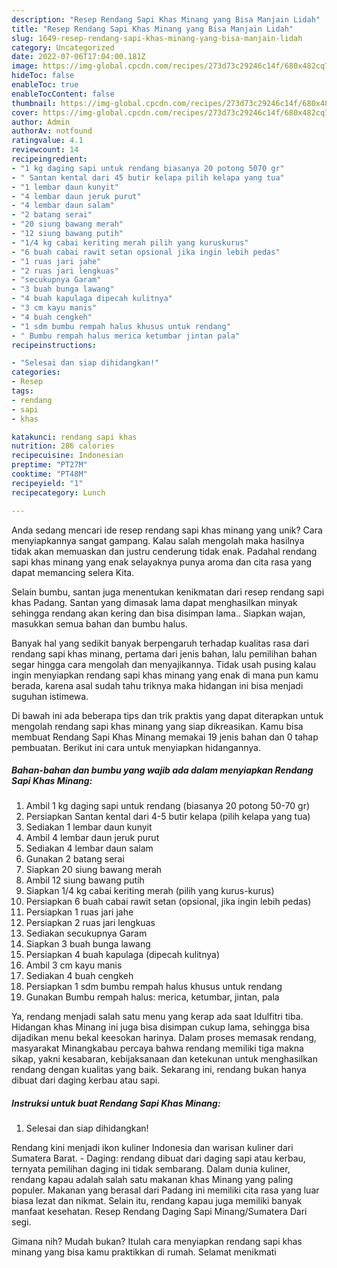 ```yaml
---
description: "Resep Rendang Sapi Khas Minang yang Bisa Manjain Lidah"
title: "Resep Rendang Sapi Khas Minang yang Bisa Manjain Lidah"
slug: 1649-resep-rendang-sapi-khas-minang-yang-bisa-manjain-lidah
category: Uncategorized
date: 2022-07-06T17:04:00.181Z
image: https://img-global.cpcdn.com/recipes/273d73c29246c14f/680x482cq70/rendang-sapi-khas-minang-foto-resep-utama.jpg
hideToc: false
enableToc: true
enableTocContent: false
thumbnail: https://img-global.cpcdn.com/recipes/273d73c29246c14f/680x482cq70/rendang-sapi-khas-minang-foto-resep-utama.jpg
cover: https://img-global.cpcdn.com/recipes/273d73c29246c14f/680x482cq70/rendang-sapi-khas-minang-foto-resep-utama.jpg
author: Admin
authorAv: notfound
ratingvalue: 4.1
reviewcount: 14
recipeingredient:
- "1 kg daging sapi untuk rendang biasanya 20 potong 5070 gr"
- " Santan kental dari 45 butir kelapa pilih kelapa yang tua"
- "1 lembar daun kunyit"
- "4 lembar daun jeruk purut"
- "4 lembar daun salam"
- "2 batang serai"
- "20 siung bawang merah"
- "12 siung bawang putih"
- "1/4 kg cabai keriting merah pilih yang kuruskurus"
- "6 buah cabai rawit setan opsional jika ingin lebih pedas"
- "1 ruas jari jahe"
- "2 ruas jari lengkuas"
- "secukupnya Garam"
- "3 buah bunga lawang"
- "4 buah kapulaga dipecah kulitnya"
- "3 cm kayu manis"
- "4 buah cengkeh"
- "1 sdm bumbu rempah halus khusus untuk rendang"
- " Bumbu rempah halus merica ketumbar jintan pala"
recipeinstructions:

- "Selesai dan siap dihidangkan!"
categories:
- Resep
tags:
- rendang
- sapi
- khas

katakunci: rendang sapi khas 
nutrition: 286 calories
recipecuisine: Indonesian
preptime: "PT27M"
cooktime: "PT48M"
recipeyield: "1"
recipecategory: Lunch

---
```





Anda sedang mencari ide resep rendang sapi khas minang yang unik? Cara menyiapkannya sangat gampang. Kalau salah mengolah maka hasilnya tidak akan memuaskan dan justru cenderung tidak enak. Padahal rendang sapi khas minang yang enak selayaknya punya aroma dan cita rasa yang dapat memancing selera Kita.





Selain bumbu, santan juga menentukan kenikmatan dari resep rendang sapi khas Padang. Santan yang dimasak lama dapat menghasilkan minyak sehingga rendang akan kering dan bisa disimpan lama.. Siapkan wajan, masukkan semua bahan dan bumbu halus.

Banyak hal yang sedikit banyak berpengaruh terhadap kualitas rasa dari rendang sapi khas minang, pertama dari jenis bahan, lalu pemilihan bahan segar hingga cara mengolah dan menyajikannya. Tidak usah pusing kalau ingin menyiapkan rendang sapi khas minang yang enak di mana pun kamu berada, karena asal sudah tahu triknya maka hidangan ini bisa menjadi suguhan istimewa.






Di bawah ini ada beberapa tips dan trik praktis yang dapat diterapkan untuk mengolah rendang sapi khas minang yang siap dikreasikan. Kamu bisa membuat Rendang Sapi Khas Minang memakai 19 jenis bahan dan 0 tahap pembuatan. Berikut ini cara untuk menyiapkan hidangannya.

<!--inarticleads1-->

##### Bahan-bahan dan bumbu yang wajib ada dalam menyiapkan Rendang Sapi Khas Minang:

1. Ambil 1 kg daging sapi untuk rendang (biasanya 20 potong 50-70 gr)
1. Persiapkan  Santan kental dari 4-5 butir kelapa (pilih kelapa yang tua)
1. Sediakan 1 lembar daun kunyit
1. Ambil 4 lembar daun jeruk purut
1. Sediakan 4 lembar daun salam
1. Gunakan 2 batang serai
1. Siapkan 20 siung bawang merah
1. Ambil 12 siung bawang putih
1. Siapkan 1/4 kg cabai keriting merah (pilih yang kurus-kurus)
1. Persiapkan 6 buah cabai rawit setan (opsional, jika ingin lebih pedas)
1. Persiapkan 1 ruas jari jahe
1. Persiapkan 2 ruas jari lengkuas
1. Sediakan secukupnya Garam
1. Siapkan 3 buah bunga lawang
1. Persiapkan 4 buah kapulaga (dipecah kulitnya)
1. Ambil 3 cm kayu manis
1. Sediakan 4 buah cengkeh
1. Persiapkan 1 sdm bumbu rempah halus khusus untuk rendang
1. Gunakan  Bumbu rempah halus: merica, ketumbar, jintan, pala


Ya, rendang menjadi salah satu menu yang kerap ada saat Idulfitri tiba. Hidangan khas Minang ini juga bisa disimpan cukup lama, sehingga bisa dijadikan menu bekal keesokan harinya. Dalam proses memasak rendang, masyarakat Minangkabau percaya bahwa rendang memiliki tiga makna sikap, yakni kesabaran, kebijaksanaan dan ketekunan untuk menghasilkan rendang dengan kualitas yang baik. Sekarang ini, rendang bukan hanya dibuat dari daging kerbau atau sapi. 

<!--inarticleads2-->

##### Instruksi untuk buat Rendang Sapi Khas Minang:


1. Selesai dan siap dihidangkan!

Rendang kini menjadi ikon kuliner Indonesia dan warisan kuliner dari Sumatera Barat. - Daging: rendang dibuat dari daging sapi atau kerbau, ternyata pemilihan daging ini tidak sembarang. Dalam dunia kuliner, rendang kapau adalah salah satu makanan khas Minang yang paling populer. Makanan yang berasal dari Padang ini memiliki cita rasa yang luar biasa lezat dan nikmat. Selain itu, rendang kapau juga memiliki banyak manfaat kesehatan. Resep Rendang Daging Sapi Minang/Sumatera Dari segi. 

Gimana nih? Mudah bukan? Itulah cara menyiapkan rendang sapi khas minang yang bisa kamu praktikkan di rumah. Selamat menikmati
